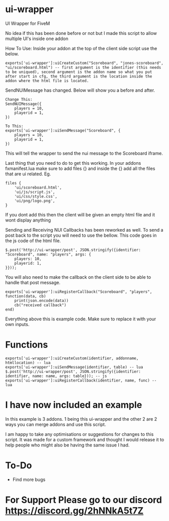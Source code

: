 # ui-wrapper

UI Wrapper for FiveM

No idea if this has been done before or not but I made this script to allow multiple UI's inside one addon

How To Use:
Inside your addon at the top of the client side script use the below.

```
exports['ui-wrapper']:uiCreateCustom("Scoreboard", "jones-scoreboard", "ui/scoreboard.html") -- first argument is the identifier (this needs to be uniqued), second argument is the addon name so what you put after start in cfg, the third argument is the location inside the addon where the html file is located.
```

SendNUIMessage has changed. Below will show you a before and after.

```
Change This:
SendNUIMessage({
	players = 10,
	playerid = 1,
})

To This:
exports['ui-wrapper']:uiSendMessage("Scoreboard", {
	players = 10,
	playerid = 1,
})
```

This will tell the wrapper to send the nui message to the Scoreboard iframe.

Last thing that you need to do to get this working. In your addons fxmanifest.lua make sure to add files {} and inside the {} add all the files that are ui related. Eg.

```
files {
	'ui/scoreboard.html',
	'ui/js/script.js',
	'ui/css/style.css',
	'ui/png/logo.png',
}
```

If you dont add this then the client will be given an empty html file and it wont display anything

Sending and Receiving NUI Callbacks has been reworked as well. To send a post back to the script you will need to use the bellow. This code goes in the js code of the html file.

```
$.post('http://ui-wrapper/post', JSON.stringify({identifier: "Scoreboard", name: "players", args: {
	players: 10,
	playerid: 1,
}}));
```

You will also need to make the callback on the client side to be able to handle that post message.

```
exports['ui-wrapper']:uiRegisterCallback("Scoreboard", "players", function(data, cb)
	print(json.encode(data))
	cb("received callback")
end)
```

Everything above this is example code. Make sure to replace it with your own inputs.

# Functions

```
exports['ui-wrapper']:uiCreateCustom(identifier, addonname, htmllocation) -- lua
exports['ui-wrapper']:uiSendMessage(identifier, table) -- lua
$.post('http://ui-wrapper/post', JSON.stringify({identifier: identifier, name: name, args: table})); -- js
exports['ui-wrapper']:uiRegisterCallback(identifier, name, func) -- lua
```

# I have now included an example

In this example is 3 addons. 1 being this ui-wrapper and the other 2 are 2 ways you can merge addons and use this script.

I am happy to take any optimisations or suggestions for changes to this script. It was made for a custom framework and thought I would release it to help people who might also be having the same issue I had.

# To-Do

-   Find more bugs

# For Support Please go to our discord https://discord.gg/2hNNkA5t7Z

